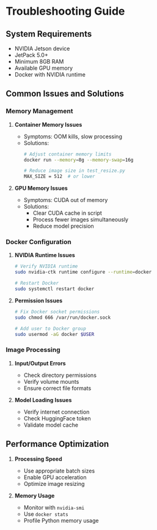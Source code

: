 # Troubleshooting Guide

## System Requirements

- NVIDIA Jetson device
- JetPack 5.0+
- Minimum 8GB RAM
- Available GPU memory
- Docker with NVIDIA runtime

## Common Issues and Solutions

### Memory Management

1. **Container Memory Issues**
   - Symptoms: OOM kills, slow processing
   - Solutions:
     ```bash
     # Adjust container memory limits
     docker run --memory=8g --memory-swap=16g
     
     # Reduce image size in test_resize.py
     MAX_SIZE = 512  # or lower
     ```

2. **GPU Memory Issues**
   - Symptoms: CUDA out of memory
   - Solutions:
     - Clear CUDA cache in script
     - Process fewer images simultaneously
     - Reduce model precision

### Docker Configuration

1. **NVIDIA Runtime Issues**
   ```bash
   # Verify NVIDIA runtime
   sudo nvidia-ctk runtime configure --runtime=docker
   
   # Restart Docker
   sudo systemctl restart docker
   ```

2. **Permission Issues**
   ```bash
   # Fix Docker socket permissions
   sudo chmod 666 /var/run/docker.sock
   
   # Add user to Docker group
   sudo usermod -aG docker $USER
   ```

### Image Processing

1. **Input/Output Errors**
   - Check directory permissions
   - Verify volume mounts
   - Ensure correct file formats

2. **Model Loading Issues**
   - Verify internet connection
   - Check HuggingFace token
   - Validate model cache

## Performance Optimization

1. **Processing Speed**
   - Use appropriate batch sizes
   - Enable GPU acceleration
   - Optimize image resizing

2. **Memory Usage**
   - Monitor with `nvidia-smi`
   - Use `docker stats`
   - Profile Python memory usage

